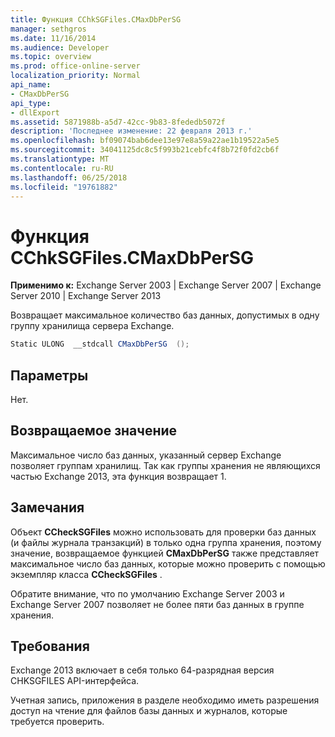 ```yaml
---
title: Функция CChkSGFiles.CMaxDbPerSG
manager: sethgros
ms.date: 11/16/2014
ms.audience: Developer
ms.topic: overview
ms.prod: office-online-server
localization_priority: Normal
api_name:
- CMaxDbPerSG
api_type:
- dllExport
ms.assetid: 5871988b-a5d7-42cc-9b83-8fededb5072f
description: 'Последнее изменение: 22 февраля 2013 г.'
ms.openlocfilehash: bf09074bab6dee13e97e8a59a22ae1b19522a5e5
ms.sourcegitcommit: 34041125dc8c5f993b21cebfc4f8b72f0fd2cb6f
ms.translationtype: MT
ms.contentlocale: ru-RU
ms.lasthandoff: 06/25/2018
ms.locfileid: "19761882"
---
```

# <a name="cchksgfilescmaxdbpersg-function"></a>Функция CChkSGFiles.CMaxDbPerSG

**Применимо к:** Exchange Server 2003 | Exchange Server 2007 | Exchange Server 2010 | Exchange Server 2013
  
Возвращает максимальное количество баз данных, допустимых в одну группу хранилища сервера Exchange.
  
```cs
Static ULONG  __stdcall CMaxDbPerSG  ();

```

## <a name="parameters"></a>Параметры

Нет.
  
## <a name="return-value"></a>Возвращаемое значение

Максимальное число баз данных, указанный сервер Exchange позволяет группам хранилищ. Так как группы хранения не являющихся частью Exchange 2013, эта функция возвращает 1.
  
## <a name="remarks"></a>Замечания

Объект **CCheckSGFiles** можно использовать для проверки баз данных (и файлы журнала транзакций) в только одна группа хранения, поэтому значение, возвращаемое функцией **CMaxDbPerSG** также представляет максимальное число баз данных, которые можно проверить с помощью экземпляр класса **CCheckSGFiles** . 
  
Обратите внимание, что по умолчанию Exchange Server 2003 и Exchange Server 2007 позволяет не более пяти баз данных в группе хранения.
  
## <a name="requirements"></a>Требования

Exchange 2013 включает в себя только 64-разрядная версия CHKSGFILES API-интерфейса.
  
Учетная запись, приложения в разделе необходимо иметь разрешения доступ на чтение для файлов базы данных и журналов, которые требуется проверить.
  

